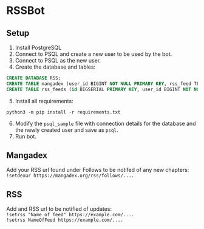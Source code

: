 # RSSBot

## Setup
1. Install PostgreSQL
2. Connect to PSQL and create a new user to be used by the bot.
3. Connect to PSQL as the new user.
4. Create the database and tables:
```SQL
CREATE DATABASE RSS;
CREATE TABLE mangadex (user_id BIGINT NOT NULL PRIMARY KEY, rss_feed TEXT NOT NULL, chapter_id TEXT, channel_id BIGINT);
CREATE TABLE rss_feeds (id BIGSERIAL PRIMARY KEY, user_id BIGINT NOT NULL, url TEXT NOT NULL, latest TEXT, channel_id BIGINT, name TEXT NOT NULL);
```
5. Install all requirements:
```
python3 -m pip install -r requirements.txt
```
6. Modify the `psql_sample` file with connection details for the database and the newly created user and save as `psql`.
7. Run bot.

## Mangadex
Add your RSS url found under Follows to be notifed of any new chapters:
<br>
`!setdexur https://mangadex.org/rss/follows/....`

## RSS
Add and RSS url to be notified of updates:
<br>
`!setrss "Name of feed" https://example.com/....`
<br>
`!setrss NameOfFeed https://example.com/....`
